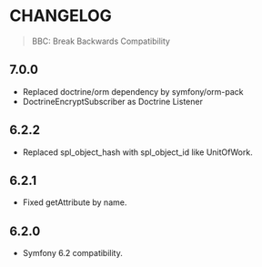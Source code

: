 # CHANGELOG

> BBC: Break Backwards Compatibility

7.0.0
------
* Replaced doctrine/orm dependency by symfony/orm-pack
* DoctrineEncryptSubscriber as Doctrine Listener

6.2.2
------
* Replaced spl_object_hash with spl_object_id like UnitOfWork.

6.2.1
------
* Fixed getAttribute by name.

6.2.0
------
* Symfony 6.2 compatibility.
